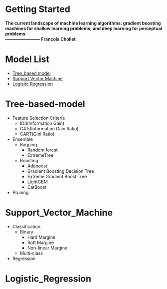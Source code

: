 # Getting Started 

**The current landscape of machine learning algorithms: gradient boosting machines for shallow learning problems; and deep learning for perceptual problems                                                            
                                                                                                            ———————— Francois Chollet**
  
  
# Model List
* [Tree_based model](#Tree-based-model)
* [Support Vector Machine](Support_Vector_Machine)
* [Logisitc Regression](Logistic_Regression)



# Tree-based-model
  
  * Feature Selection Criteria
    * ID3(Information Gain)
    * C4.5(Information Gain Ratio)
    * CART(Gini Ratio)
  * Ensemble
    * Bagging
      * Random forest
      * ExtremeTree
    * Boosting
      * Adaboost
      * Gradient Boosting Decision Tree
      * Extreme Gradient Boost Tree
      * LightGBM
      * CatBoost
  * Pruning

# Support_Vector_Machine
  * Classification
      * Binary
        * Hard Margine
        * Soft Margine
        * Non-linear Margine
      * Multi-class
  * Regression
  
 # Logistic_Regression 
  

